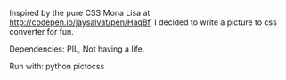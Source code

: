 Inspired by the pure CSS Mona Lisa at http://codepen.io/jaysalvat/pen/HaqBf, I decided to write a picture to css converter for fun.

Dependencies: PIL, Not having a life.

Run with: python pictocss <picture filename>
